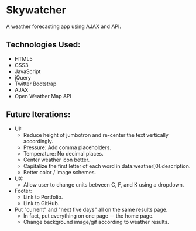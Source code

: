 # Skywatcher
A weather forecasting app using AJAX and API.

## Technologies Used:
- HTML5
- CSS3
- JavaScript
- jQuery
- Twitter Bootstrap
- AJAX
- Open Weather Map API

## Future Iterations:
- UI:
  - Reduce height of jumbotron and re-center the text vertically accordingly.
  - Pressure: Add comma placeholders.
  - Temperature: No decimal places.
  - Center weather icon better.
  - Capitalize the first letter of each word in data.weather[0].description.
  - Better color / image schemes.
- UX:
  - Allow user to change units between C, F, and K using a dropdown.
- Footer:
  - Link to Portfolio.
  - Link to GitHub.
- Put "current" and "next five days" all on the same results page.
  - In fact, put everything on one page -- the home page.
  - Change background image/gif according to weather results.